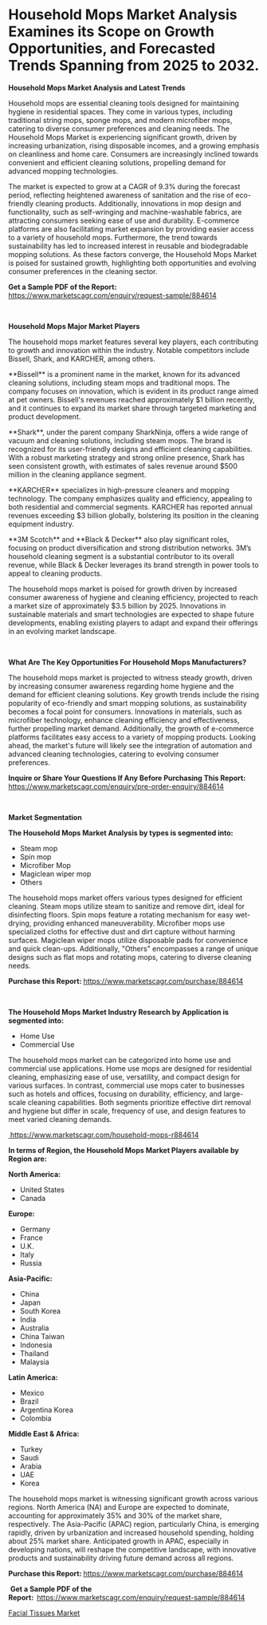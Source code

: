 <p><h1>Household Mops Market Analysis Examines its Scope on Growth Opportunities, and Forecasted Trends Spanning from 2025 to 2032.</h1></p><p><strong>Household Mops Market Analysis and Latest Trends</strong></p>
<p><p>Household mops are essential cleaning tools designed for maintaining hygiene in residential spaces. They come in various types, including traditional string mops, sponge mops, and modern microfiber mops, catering to diverse consumer preferences and cleaning needs. The Household Mops Market is experiencing significant growth, driven by increasing urbanization, rising disposable incomes, and a growing emphasis on cleanliness and home care. Consumers are increasingly inclined towards convenient and efficient cleaning solutions, propelling demand for advanced mopping technologies.</p><p>The market is expected to grow at a CAGR of 9.3% during the forecast period, reflecting heightened awareness of sanitation and the rise of eco-friendly cleaning products. Additionally, innovations in mop design and functionality, such as self-wringing and machine-washable fabrics, are attracting consumers seeking ease of use and durability. E-commerce platforms are also facilitating market expansion by providing easier access to a variety of household mops. Furthermore, the trend towards sustainability has led to increased interest in reusable and biodegradable mopping solutions. As these factors converge, the Household Mops Market is poised for sustained growth, highlighting both opportunities and evolving consumer preferences in the cleaning sector.</p></p>
<p><strong>Get a Sample PDF of the Report:&nbsp;</strong> <a href="https://www.marketscagr.com/enquiry/request-sample/884614?utm_campaign=2246&utm_medium=2&utm_source=Github&utm_content=ia&utm_term=05022025&utm_id=household-mops">https://www.marketscagr.com/enquiry/request-sample/884614</a></p>
<p>&nbsp;</p>
<p><strong>Household Mops Major Market Players</strong></p>
<p><p>The household mops market features several key players, each contributing to growth and innovation within the industry. Notable competitors include Bissell, Shark, and KARCHER, among others. </p><p>**Bissell** is a prominent name in the market, known for its advanced cleaning solutions, including steam mops and traditional mops. The company focuses on innovation, which is evident in its product range aimed at pet owners. Bissell's revenues reached approximately $1 billion recently, and it continues to expand its market share through targeted marketing and product development.</p><p>**Shark**, under the parent company SharkNinja, offers a wide range of vacuum and cleaning solutions, including steam mops. The brand is recognized for its user-friendly designs and efficient cleaning capabilities. With a robust marketing strategy and strong online presence, Shark has seen consistent growth, with estimates of sales revenue around $500 million in the cleaning appliance segment.</p><p>**KARCHER** specializes in high-pressure cleaners and mopping technology. The company emphasizes quality and efficiency, appealing to both residential and commercial segments. KARCHER has reported annual revenues exceeding $3 billion globally, bolstering its position in the cleaning equipment industry.</p><p>**3M Scotch** and **Black & Decker** also play significant roles, focusing on product diversification and strong distribution networks. 3M’s household cleaning segment is a substantial contributor to its overall revenue, while Black & Decker leverages its brand strength in power tools to appeal to cleaning products.</p><p>The household mops market is poised for growth driven by increased consumer awareness of hygiene and cleaning efficiency, projected to reach a market size of approximately $3.5 billion by 2025. Innovations in sustainable materials and smart technologies are expected to shape future developments, enabling existing players to adapt and expand their offerings in an evolving market landscape.</p></p>
<p>&nbsp;</p>
<p><strong>What Are The Key Opportunities For Household Mops Manufacturers?</strong></p>
<p><p>The household mops market is projected to witness steady growth, driven by increasing consumer awareness regarding home hygiene and the demand for efficient cleaning solutions. Key growth trends include the rising popularity of eco-friendly and smart mopping solutions, as sustainability becomes a focal point for consumers. Innovations in materials, such as microfiber technology, enhance cleaning efficiency and effectiveness, further propelling market demand. Additionally, the growth of e-commerce platforms facilitates easy access to a variety of mopping products. Looking ahead, the market's future will likely see the integration of automation and advanced cleaning technologies, catering to evolving consumer preferences.</p></p>
<p><strong>Inquire or Share Your Questions If Any Before Purchasing This Report:</strong> <a href="https://www.marketscagr.com/enquiry/pre-order-enquiry/884614?utm_campaign=2246&utm_medium=2&utm_source=Github&utm_content=ia&utm_term=05022025&utm_id=household-mops">https://www.marketscagr.com/enquiry/pre-order-enquiry/884614</a></p>
<p>&nbsp;</p>
<p><strong>Market Segmentation</strong></p>
<p><strong>The Household Mops Market Analysis by types is segmented into:</strong></p>
<p><ul><li>Steam mop</li><li>Spin mop</li><li>Microfiber Mop</li><li>Magiclean wiper mop</li><li>Others</li></ul></p>
<p><p>The household mops market offers various types designed for efficient cleaning. Steam mops utilize steam to sanitize and remove dirt, ideal for disinfecting floors. Spin mops feature a rotating mechanism for easy wet-drying, providing enhanced maneuverability. Microfiber mops use specialized cloths for effective dust and dirt capture without harming surfaces. Magiclean wiper mops utilize disposable pads for convenience and quick clean-ups. Additionally, "Others" encompasses a range of unique designs such as flat mops and rotating mops, catering to diverse cleaning needs.</p></p>
<p><strong>Purchase this Report:&nbsp;</strong><a href="https://www.marketscagr.com/purchase/884614?utm_campaign=2246&utm_medium=2&utm_source=Github&utm_content=ia&utm_term=05022025&utm_id=household-mops">https://www.marketscagr.com/purchase/884614</a></p>
<p>&nbsp;</p>
<p><strong>The Household Mops Market Industry Research by Application is segmented into:</strong></p>
<p><ul><li>Home Use</li><li>Commercial Use</li></ul></p>
<p><p>The household mops market can be categorized into home use and commercial use applications. Home use mops are designed for residential cleaning, emphasizing ease of use, versatility, and compact design for various surfaces. In contrast, commercial use mops cater to businesses such as hotels and offices, focusing on durability, efficiency, and large-scale cleaning capabilities. Both segments prioritize effective dirt removal and hygiene but differ in scale, frequency of use, and design features to meet varied cleaning demands.</p></p>
<p><a href="https://www.marketscagr.com/household-mops-r884614?utm_campaign=2246&utm_medium=2&utm_source=Github&utm_content=ia&utm_term=05022025&utm_id=household-mops">&nbsp;https://www.marketscagr.com/household-mops-r884614</a></p>
<p><strong>In terms of Region, the Household Mops Market Players available by Region are:</strong></p>
<p>
    <p> <strong> North America: </strong>
        <ul>
            <li>United States</li>
            <li>Canada</li>
        </ul>
        </p> 
    <p> <strong> Europe: </strong>
        <ul>
            <li>Germany</li>
            <li>France</li>
            <li>U.K.</li>
            <li>Italy</li>
            <li>Russia</li>
        </ul>
        </p> 
    <p> <strong> Asia-Pacific: </strong>
        <ul>
            <li>China</li>
            <li>Japan</li>
            <li>South Korea</li>
            <li>India</li>
            <li>Australia</li>
            <li>China Taiwan</li>
            <li>Indonesia</li>
            <li>Thailand</li>
            <li>Malaysia</li>
        </ul>
        </p> 
    <p> <strong> Latin America: </strong>
        <ul>
            <li>Mexico</li>
            <li>Brazil</li>
            <li>Argentina Korea</li>
            <li>Colombia</li>
        </ul>
        </p> 
    <p> <strong> Middle East & Africa: </strong>
        <ul>
            <li>Turkey</li>
            <li>Saudi</li>
            <li>Arabia</li>
            <li>UAE</li>
            <li>Korea</li>
        </ul>
    </p>
    </p>
<p><p>The household mops market is witnessing significant growth across various regions. North America (NA) and Europe are expected to dominate, accounting for approximately 35% and 30% of the market share, respectively. The Asia-Pacific (APAC) region, particularly China, is emerging rapidly, driven by urbanization and increased household spending, holding about 25% market share. Anticipated growth in APAC, especially in developing nations, will reshape the competitive landscape, with innovative products and sustainability driving future demand across all regions.</p></p>
<p><strong>Purchase this Report: </strong><a href="https://www.marketscagr.com/purchase/884614?utm_campaign=2246&utm_medium=2&utm_source=Github&utm_content=ia&utm_term=05022025&utm_id=household-mops">https://www.marketscagr.com/purchase/884614</a></p>
<p>&nbsp;<strong>Get a Sample PDF of the Report:&nbsp;&nbsp;</strong><a href="https://www.marketscagr.com/enquiry/request-sample/884614?utm_campaign=2246&utm_medium=2&utm_source=Github&utm_content=ia&utm_term=05022025&utm_id=household-mops">https://www.marketscagr.com/enquiry/request-sample/884614</a></p>
<p><strong></strong></p>
<p><p><a href="https://github.com/skerretflossie9297/Market-Research-Report-List-1/blob/main/facial-tissues-market.md?utm_campaign=2246&utm_medium=2&utm_source=Github&utm_content=ia&utm_term=05022025&utm_id=household-mops">Facial Tissues Market</a></p></p>